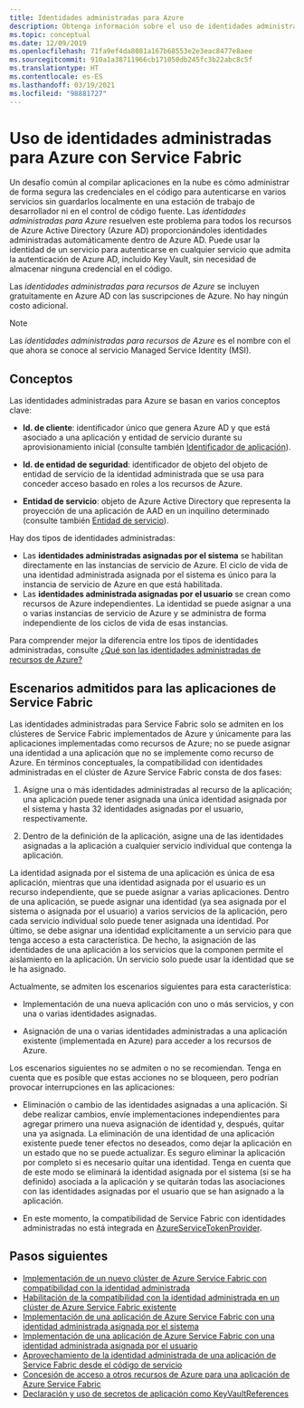 ```yaml
---
title: Identidades administradas para Azure
description: Obtenga información sobre el uso de identidades administradas para Azure con Service Fabric.
ms.topic: conceptual
ms.date: 12/09/2019
ms.openlocfilehash: 71fa9ef4da8081a167b68553e2e3eac8477e8aee
ms.sourcegitcommit: 910a1a38711966cb171050db245fc3b22abc8c5f
ms.translationtype: HT
ms.contentlocale: es-ES
ms.lasthandoff: 03/19/2021
ms.locfileid: "98881727"
---
```

# <a name="using-managed-identities-for-azure-with-service-fabric"></a>Uso de identidades administradas para Azure con Service Fabric

Un desafío común al compilar aplicaciones en la nube es cómo administrar de forma segura las credenciales en el código para autenticarse en varios servicios sin guardarlos localmente en una estación de trabajo de desarrollador ni en el control de código fuente. Las *identidades administradas para Azure* resuelven este problema para todos los recursos de Azure Active Directory (Azure AD) proporcionándoles identidades administradas automáticamente dentro de Azure AD. Puede usar la identidad de un servicio para autenticarse en cualquier servicio que admita la autenticación de Azure AD, incluido Key Vault, sin necesidad de almacenar ninguna credencial en el código.

Las *identidades administradas para recursos de Azure* se incluyen gratuitamente en Azure AD con las suscripciones de Azure. No hay ningún costo adicional.

> [!NOTE]
> Las *identidades administradas para recursos de Azure* es el nombre con el que ahora se conoce al servicio Managed Service Identity (MSI).

## <a name="concepts"></a>Conceptos

Las identidades administradas para Azure se basan en varios conceptos clave:

- **Id. de cliente**: identificador único que genera Azure AD y que está asociado a una aplicación y entidad de servicio durante su aprovisionamiento inicial (consulte también [Identificador de aplicación](../active-directory/develop/developer-glossary.md#application-id-client-id)).

- **Id. de entidad de seguridad**: identificador de objeto del objeto de entidad de servicio de la identidad administrada que se usa para conceder acceso basado en roles a los recursos de Azure.

- **Entidad de servicio**: objeto de Azure Active Directory que representa la proyección de una aplicación de AAD en un inquilino determinado (consulte también [Entidad de servicio](../active-directory/develop/developer-glossary.md#service-principal-object)).

Hay dos tipos de identidades administradas:

- Las **identidades administradas asignadas por el sistema** se habilitan directamente en las instancias de servicio de Azure.  El ciclo de vida de una identidad administrada asignada por el sistema es único para la instancia de servicio de Azure en que está habilitada.
- Las **identidades administrada asignadas por el usuario** se crean como recursos de Azure independientes. La identidad se puede asignar a una o varias instancias de servicio de Azure y se administra de forma independiente de los ciclos de vida de esas instancias.

Para comprender mejor la diferencia entre los tipos de identidades administradas, consulte [¿Qué son las identidades administradas de recursos de Azure?](../active-directory/managed-identities-azure-resources/overview.md#managed-identity-types)

## <a name="supported-scenarios-for-service-fabric-applications"></a>Escenarios admitidos para las aplicaciones de Service Fabric

Las identidades administradas para Service Fabric solo se admiten en los clústeres de Service Fabric implementados de Azure y únicamente para las aplicaciones implementadas como recursos de Azure; no se puede asignar una identidad a una aplicación que no se implemente como recurso de Azure. En términos conceptuales, la compatibilidad con identidades administradas en el clúster de Azure Service Fabric consta de dos fases:

1. Asigne una o más identidades administradas al recurso de la aplicación; una aplicación puede tener asignada una única identidad asignada por el sistema y hasta 32 identidades asignadas por el usuario, respectivamente.

2. Dentro de la definición de la aplicación, asigne una de las identidades asignadas a la aplicación a cualquier servicio individual que contenga la aplicación.

La identidad asignada por el sistema de una aplicación es única de esa aplicación, mientras que una identidad asignada por el usuario es un recurso independiente, que se puede asignar a varias aplicaciones. Dentro de una aplicación, se puede asignar una identidad (ya sea asignada por el sistema o asignada por el usuario) a varios servicios de la aplicación, pero cada servicio individual solo puede tener asignada una identidad. Por último, se debe asignar una identidad explícitamente a un servicio para que tenga acceso a esta característica. De hecho, la asignación de las identidades de una aplicación a los servicios que la componen permite el aislamiento en la aplicación. Un servicio solo puede usar la identidad que se le ha asignado.  

Actualmente, se admiten los escenarios siguientes para esta característica:

- Implementación de una nueva aplicación con uno o más servicios, y con una o varias identidades asignadas.

- Asignación de una o varias identidades administradas a una aplicación existente (implementada en Azure) para acceder a los recursos de Azure.

Los escenarios siguientes no se admiten o no se recomiendan. Tenga en cuenta que es posible que estas acciones no se bloqueen, pero podrían provocar interrupciones en las aplicaciones:

- Eliminación o cambio de las identidades asignadas a una aplicación. Si debe realizar cambios, envíe implementaciones independientes para agregar primero una nueva asignación de identidad y, después, quitar una ya asignada. La eliminación de una identidad de una aplicación existente puede tener efectos no deseados, como dejar la aplicación en un estado que no se puede actualizar. Es seguro eliminar la aplicación por completo si es necesario quitar una identidad. Tenga en cuenta que de este modo se eliminará la identidad asignada por el sistema (si se ha definido) asociada a la aplicación y se quitarán todas las asociaciones con las identidades asignadas por el usuario que se han asignado a la aplicación.

- En este momento, la compatibilidad de Service Fabric con identidades administradas no está integrada en [AzureServiceTokenProvider](/dotnet/api/overview/azure/service-to-service-authentication).

## <a name="next-steps"></a>Pasos siguientes

- [Implementación de un nuevo clúster de Azure Service Fabric con compatibilidad con la identidad administrada](./configure-new-azure-service-fabric-enable-managed-identity.md)
- [Habilitación de la compatibilidad con la identidad administrada en un clúster de Azure Service Fabric existente](./configure-existing-cluster-enable-managed-identity-token-service.md)
- [Implementación de una aplicación de Azure Service Fabric con una identidad administrada asignada por el sistema](./how-to-deploy-service-fabric-application-system-assigned-managed-identity.md)
- [Implementación de una aplicación de Azure Service Fabric con una identidad administrada asignada por el usuario](./how-to-deploy-service-fabric-application-user-assigned-managed-identity.md)
- [Aprovechamiento de la identidad administrada de una aplicación de Service Fabric desde el código de servicio](./how-to-managed-identity-service-fabric-app-code.md)
- [Concesión de acceso a otros recursos de Azure para una aplicación de Azure Service Fabric](./how-to-grant-access-other-resources.md)
- [Declaración y uso de secretos de aplicación como KeyVaultReferences](./service-fabric-keyvault-references.md)